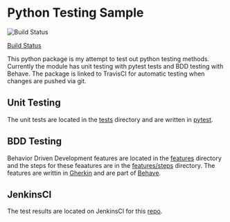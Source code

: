 # Python Testing Sample
![Build Status](http://jenkins.billcloud.me:8080/job/python-testing-sample/badge/icon)

[Build Status](http://jenkins.billcloud.me:8080/job/python-testing-sample/)

This python package is my attempt to test out python testing methods.  Currently the module has unit testing with pytest tests and BDD testing with Behave.  The package is linked to TravisCI for automatic testing when changes are pushed via git.

## Unit Testing

The unit tests are located in the [tests](https://github.com/billcloud-me/python-testing-sample/tree/master/tests) directory and are written in [pytest](http://doc.pytest.org/en/latest/).

## BDD Testing

Behavior Driven Development features are located in the [features](https://github.com/billcloud-me/python-testing-sample/tree/master/features) directory and the steps for these feaatures are in the [features/steps](https://github.com/billcloud-me/python-testing-sample/tree/master/features/steps) directory.  The features are writtin in [Gherkin](https://github.com/cucumber/cucumber/wiki/Gherkin) and are part of [Behave](http://pythonhosted.org/behave/).

## JenkinsCI

The test results are located on JenkinsCI for this [repo](http://jenkins.billcloud.me:8080/job/python-testing-sample/).
